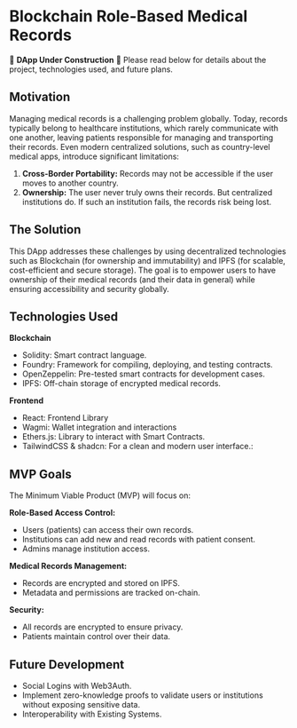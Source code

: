 
# Blockchain Role-Based Medical Records

🚧 **DApp Under Construction** 🚧
Please read below for details about the project, technologies used, and future plans.

## Motivation
Managing medical records is a challenging problem globally. Today, records typically belong to healthcare institutions, which rarely communicate with one another, leaving patients responsible for managing and transporting their records. Even modern centralized solutions, such as country-level medical apps, introduce significant limitations:

1) **Cross-Border Portability:** Records may not be accessible if the user moves to another country.
2) **Ownership:** The user never truly owns their records. But centralized institutions do. If such an institution fails, the records risk being lost.
   
## The Solution
This DApp addresses these challenges by using decentralized technologies such as Blockchain (for ownership and immutability) and IPFS (for scalable, cost-efficient and secure storage). The goal is to empower users to have ownership of their medical records (and their data in general) while ensuring accessibility and security globally.

## Technologies Used

**Blockchain**

- Solidity: Smart contract language.
- Foundry: Framework for compiling, deploying, and testing contracts.
- OpenZeppelin: Pre-tested smart contracts for development cases.
- IPFS: Off-chain storage of encrypted medical records.

**Frontend**

- React: Frontend Library
- Wagmi: Wallet integration and interactions
- Ethers.js: Library to interact with Smart Contracts.
- TailwindCSS & shadcn: For a clean and modern user interface.: 

## MVP Goals
The Minimum Viable Product (MVP) will focus on:

**Role-Based Access Control:**
- Users (patients) can access their own records.
- Institutions can add new and read records with patient consent.
- Admins manage institution access.
  
**Medical Records Management:**
- Records are encrypted and stored on IPFS.
- Metadata and permissions are tracked on-chain.

**Security:**
- All records are encrypted to ensure privacy.
- Patients maintain control over their data.
  
## Future Development

- Social Logins with Web3Auth.
- Implement zero-knowledge proofs to validate users or institutions without exposing sensitive data.
- Interoperability with Existing Systems.
